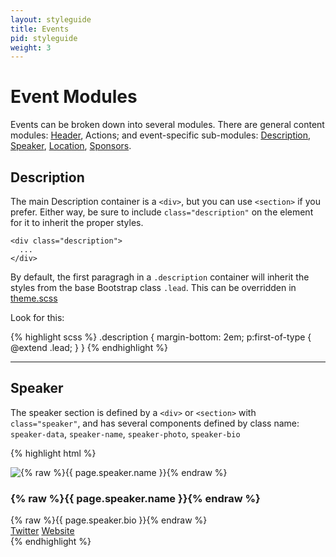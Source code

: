```yaml
---
layout: styleguide
title: Events
pid: styleguide
weight: 3
---
```


# Event Modules

Events can be broken down into several modules. There are general content modules: [Header](headers.html), Actions; and event-specific sub-modules: [Description](#description), [Speaker](#speaker), [Location](#location), [Sponsors](#sponsors).


## Description

The main Description container is a `<div>`, but you can use `<section>` if you prefer. Either way, be sure to include `class="description"` on the element for it to inherit the proper styles.

```
<div class="description">
  ...
</div>
```

By default, the first paragragh in a `.description` container will inherit the styles from the base Bootstrap class `.lead`. This can be overridden in [theme.scss](https://github.com/AWDG/awdg.org/blob/gh-pages/_sass/theme.scss)

Look for this:

{% highlight scss %}
.description {
  margin-bottom: 2em;
  p:first-of-type {
    @extend .lead;
  }
}
{% endhighlight %}

---

## Speaker

The speaker section is defined by a `<div>` or `<section>` with `class="speaker"`, and has several components defined by class name: `speaker-data`, `speaker-name`, `speaker-photo`, `speaker-bio`

{% highlight html %}
<div class="speaker">
  <div class="speaker-photo">
    <img src="" alt="{% raw %}{{ page.speaker.name }}{% endraw %}">
  </div>
  <div class="speaker-data">
    <h3 class="speaker-name">{% raw %}{{ page.speaker.name }}{% endraw %}</h3>
    <div class="speaker-bio">{% raw %}{{ page.speaker.bio }}{% endraw %}</div>
    <div class="speaker-links">
      <a href="{% raw %}{{ page.speaker.twitter }}{% endraw %}">Twitter</a>
      <a href="{% raw %}{{ page.speaker.website }}{% endraw %}">Website</a>
    </div>
  </div>
</div>
{% endhighlight %}


